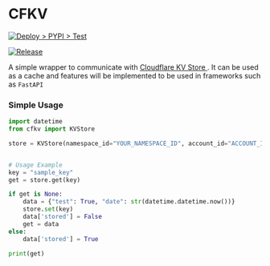# CFKV

[![Deploy > PYPI > Test ](https://github.com/mooncitizen/python-cfkv/actions/workflows/testpypi.yaml/badge.svg)](https://github.com/mooncitizen/python-cfkv/actions/workflows/testpypi.yaml)

[![Release](https://github.com/mooncitizen/python-cfkv/actions/workflows/pypi.yaml/badge.svg)](https://github.com/mooncitizen/python-cfkv/actions/workflows/pypi.yaml)

A simple wrapper to communicate with [Cloudflare KV Store ](https://developers.cloudflare.com/kv/). It can be used as a cache and features will be implemented to be used in frameworks such as ```FastAPI```


### Simple Usage

```python
import datetime
from cfkv import KVStore

store = KVStore(namespace_id="YOUR_NAMESPACE_ID", account_id="ACCOUNT_ID", api_key="API_KEY")


# Usage Example
key = "sample_key"
get = store.get(key)

if get is None:
    data = {"test": True, "date": str(datetime.datetime.now())}
    store.set(key)
    data['stored'] = False
    get = data
else:
    data['stored'] = True

print(get)



```
